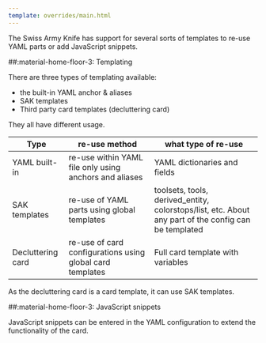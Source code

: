 ```yaml
---
template: overrides/main.html
---
```


The Swiss Army Knife has support for several sorts of templates to re-use YAML parts or add JavaScript snippets.

##:material-home-floor-3: Templating

There are three types of templating available:

- the built-in YAML anchor & aliases
- SAK templates
- Third party card templates (decluttering card)

They all have different usage.

| Type | re-use method | what type of re-use |
| ---- | --------------- | ------------------ |
| YAML built-in | re-use within YAML file only using anchors and aliases | YAML dictionaries and fields |
| SAK templates | re-use of YAML parts using global templates | toolsets, tools, derived_entity, colorstops/list, etc. About any part of the config can be templated |
| Decluttering card | re-use of card configurations using global card templates | Full card template with variables |

As the decluttering card is a card template, it can use SAK templates.

##:material-home-floor-3: JavaScript snippets

JavaScript snippets can be entered in the YAML configuration to extend the functionality of the card.